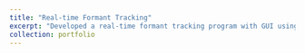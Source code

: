 ```yaml
---
title: "Real-time Formant Tracking"
excerpt: "Developed a real-time formant tracking program with GUI using signal processing techniques. "
collection: portfolio
---
```


